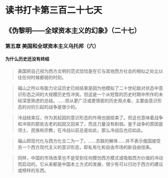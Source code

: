 读书打卡第三百二十七天
===
《伪黎明——全球资本主义的幻象》（二十七）
---

### 第五章 美国和全球资本主义乌托邦（六）

#### 为什么历史还没有终结

> 美国把自己视为西方文明的范式恰恰是在它与其他西方社会的相似之处比以往任何时候都弱的时刻。

> 福山之所以有能力论证历史已经结束是因为他模拟了二十世纪敌对状态中意识形态之间的大规模历史性冲突。但这是一个从短暂的历史时期中所作的未经深思熟虑的总结。……但从更广泛或更慎密的历史观点看，主要由意识形态的对抗引起的战争是很少的。

> 冷战结束后，作为其起因的意识形态的作用也就结束了。但这也意味着战争和冲突的那些古老的起因又回来了，而且力量没有削弱。鉴于战争的原因是领土、民族和宗教，在冷战以前总是如此，那么冷战后也应如此。

> 福山把现代化与西方化合二为一了。……苏联的解体……并不表示俄国接受另一个西方现代主义的意识形态，即私有化和自由市场的新自由信条。

> 同样，中国的市场改革也不是受到任何模仿西方模式或吸取西方价值的冲动而启动的。它从来都是中国本土方式的发展，很少有可以归功于西方的建议或榜样的东西。